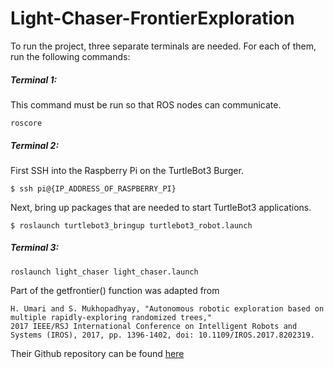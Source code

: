 # Light-Chaser-FrontierExploration

To run the project, three separate terminals are needed. For each of them, run the following commands: 

##### Terminal 1: 
This command must be run so that ROS nodes can communicate.

```
roscore
```


##### Terminal 2:

First SSH into the Raspberry Pi on the TurtleBot3 Burger. 
```
$ ssh pi@{IP_ADDRESS_OF_RASPBERRY_PI}
```
Next, bring up packages that are needed to start TurtleBot3 applications.
```
$ roslaunch turtlebot3_bringup turtlebot3_robot.launch
```


##### Terminal 3:
```
roslaunch light_chaser light_chaser.launch
```


Part of the getfrontier() function was adapted from 
```
H. Umari and S. Mukhopadhyay, "Autonomous robotic exploration based on multiple rapidly-exploring randomized trees," 
2017 IEEE/RSJ International Conference on Intelligent Robots and Systems (IROS), 2017, pp. 1396-1402, doi: 10.1109/IROS.2017.8202319.
```
Their Github repository can be found [here](https://github.com/hasauino/rrt_exploration)
